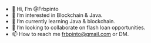 - 👋 Hi, I’m @Frbpinto
- 👀 I’m interested in Blockchain & Java. 
- 🌱 I’m currently learning Java & blockchain. 
- 💞️ I’m looking to collaborate on flash loan opportunities. 
- 📫 How to reach me frbpinto@gmail.com or DM. 


<!---
Frbpinto/Frbpinto is a ✨ special ✨ repository because its `README.md` (this file) appears on your GitHub profile.
You can click the Preview link to take a look at your changes.
--->
